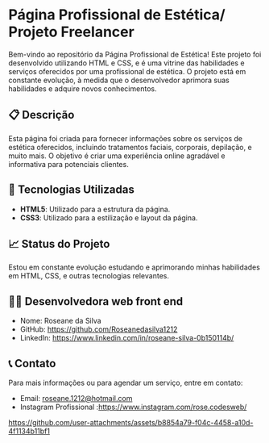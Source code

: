 # Página Profissional de Estética/ Projeto Freelancer 


Bem-vindo ao repositório da Página Profissional de Estética! Este projeto foi desenvolvido utilizando HTML e CSS, e é uma vitrine das habilidades e serviços oferecidos por uma profissional de estética. O projeto está em constante evolução, à medida que o desenvolvedor aprimora suas habilidades e adquire novos conhecimentos.

## 📋 Descrição

Esta página foi criada para fornecer informações sobre os serviços de estética oferecidos, incluindo tratamentos faciais, corporais, depilação, e muito mais. O objetivo é criar uma experiência online agradável e informativa para potenciais clientes.

## 🚀 Tecnologias Utilizadas

- **HTML5**: Utilizado para a estrutura da página.
- **CSS3**: Utilizado para a estilização e layout da página.

## 📈 Status do Projeto

Estou em constante evolução estudando e aprimorando minhas habilidades em HTML, CSS, e outras tecnologias relevantes.


## 👩‍💻 Desenvolvedora web front end

- Nome: Roseane da Silva
- GitHub: https://github.com/Roseanedasilva1212
- LinkedIn: https://www.linkedin.com/in/roseane-silva-0b150114b/

## 📞 Contato

Para mais informações ou para agendar um serviço, entre em contato:

- Email: roseane.1212@hotmail.com
- Instagram Profissional :https://www.instagram.com/rose.codesweb/


  
https://github.com/user-attachments/assets/b8854a79-f04c-4458-a10d-4f1134b11bf1


